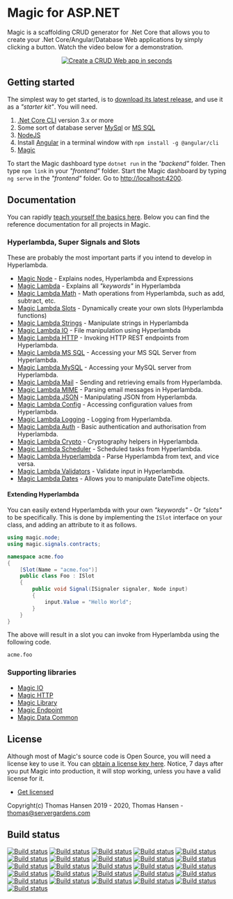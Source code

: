 
# Magic for ASP.NET

Magic is a scaffolding CRUD generator for .Net Core that allows you to create your .Net Core/Angular/Database Web
applications by simply clicking a button. Watch the video below for a demonstration.

<p align="center">
<a href="https://www.youtube.com/watch?v=8xO9H-2Fejc">
<img alt="Create a CRUD Web app in seconds" title="Create a CRUD Web app in seconds" src="https://servergardens.files.wordpress.com/2020/01/magic-video-screenshot.png" />
</a>
</p>

## Getting started

The simplest way to get started, is to [download its latest release](https://github.com/polterguy/magic/releases),
and use it as a _"starter kit"_. You will need.

1. [.Net Core CLI](https://dotnet.microsoft.com/download) version 3.x or more
2. Some sort of database server [MySql](https://dev.mysql.com/downloads/mysql/) or [MS SQL](https://www.microsoft.com/en-us/sql-server/sql-server-editions-express)
3. [NodeJS](https://nodejs.org/en/download/)
4. Install [Angular](https://angular.io/guide/setup-local) in a terminal window with `npm install -g @angular/cli`
5. [Magic](https://github.com/polterguy/magic/releases)

To start the Magic dashboard type `dotnet run` in the _"backend"_ folder. Then type `npm link` in your
_"frontend"_ folder. Start the Magic dashboard by typing `ng serve` in the _"frontend"_ folder. Go to
[http://localhost:4200](http://localhost:4200).

## Documentation

You can rapidly [teach yourself the basics here](https://polterguy.github.io).
Below you can find the reference documentation for all projects in Magic.

### Hyperlambda, Super Signals and Slots

These are probably the most important parts if you intend to develop in Hyperlambda.

* [Magic Node](https://github.com/polterguy/magic.node) - Explains nodes, Hyperlambda and Expressions
* [Magic Lambda](https://github.com/polterguy/magic.lambda) - Explains all _"keywords"_ in Hyperlambda
* [Magic Lambda Math](https://github.com/polterguy/magic.lambda.math) - Math operations from Hyperlambda, such as add, subtract, etc.
* [Magic Lambda Slots](https://github.com/polterguy/magic.lambda.slots) - Dynamically create your own slots (Hyperlambda functions)
* [Magic Lambda Strings](https://github.com/polterguy/magic.lambda.strings) - Manipulate strings in Hyperlambda
* [Magic Lambda IO](https://github.com/polterguy/magic.lambda.io) - File manipulation using Hyperlambda
* [Magic Lambda HTTP](https://github.com/polterguy/magic.lambda.http) - Invoking HTTP REST endpoints from Hyperlambda.
* [Magic Lambda MS SQL](https://github.com/polterguy/magic.lambda.mssql) - Accessing your MS SQL Server from Hyperlambda.
* [Magic Lambda MySQL](https://github.com/polterguy/magic.lambda.mysql) - Accessing your MySQL server from Hyperlambda.
* [Magic Lambda Mail](https://github.com/polterguy/magic.lambda.mail) - Sending and retrieving emails from Hyperlambda.
* [Magic Lambda MIME](https://github.com/polterguy/magic.lambda.mime) - Parsing email messages in Hyperlambda.
* [Magic Lambda JSON](https://github.com/polterguy/magic.lambda.json) - Manipulating JSON from Hyperlambda.
* [Magic Lambda Config](https://github.com/polterguy/magic.lambda.config) - Accessing configuration values from Hyperlambda.
* [Magic Lambda Logging](https://github.com/polterguy/magic.lambda.logging) - Logging from Hyperlambda.
* [Magic Lambda Auth](https://github.com/polterguy/magic.lambda.auth) - Basic authentication and authorisation from Hyperlambda.
* [Magic Lambda Crypto](https://github.com/polterguy/magic.lambda.crypto) - Cryptography helpers in Hyperlambda.
* [Magic Lambda Scheduler](https://github.com/polterguy/magic.lambda.scheduler) - Scheduled tasks from Hyperlambda.
* [Magic Lambda Hyperlambda](https://github.com/polterguy/magic.lambda.hyperlambda) - Parse Hyperlambda from text, and vice versa.
* [Magic Lambda Validators](https://github.com/polterguy/magic.lambda.validators) - Validate input in Hyperlambda.
* [Magic Lambda Dates](https://github.com/polterguy/magic.lambda.dates) - Allows you to manipulate DateTime objects.

#### Extending Hyperlambda

You can easily extend Hyperlambda with your own _"keywords"_ - Or _"slots"_ to be specifically. This is done by
implementing the `ISlot` interface on your class, and adding an attribute to it as follows.

```csharp
using magic.node;
using magic.signals.contracts;

namespace acme.foo
{
    [Slot(Name = "acme.foo")]
    public class Foo : ISlot
    {
        public void Signal(ISignaler signaler, Node input)
        {
            input.Value = "Hello World";
        }
    }
}
```

The above will result in a slot you can invoke from Hyperlambda using the following code.

```
acme.foo
```

### Supporting libraries

* [Magic IO](https://github.com/polterguy/magic.io)
* [Magic HTTP](https://github.com/polterguy/magic.http)
* [Magic Library](https://github.com/polterguy/magic.library)
* [Magic Endpoint](https://github.com/polterguy/magic.endpoint)
* [Magic Data Common](https://github.com/polterguy/magic.data.common)

## License

Although most of Magic's source code is Open Source, you will need a license key to use it.
You can [obtain a license key here](https://servergardens.com/buy/).
Notice, 7 days after you put Magic into production, it will stop working, unless you have a valid
license for it.

* [Get licensed](https://servergardens.com/buy/)

Copyright(c) Thomas Hansen 2019 - 2020, Thomas Hansen - thomas@servergardens.com

## Build status

[![Build status](https://travis-ci.org/polterguy/magic.svg?master)](https://travis-ci.org/polterguy/magic)
[![Build status](https://travis-ci.org/polterguy/magic.node.svg?master)](https://travis-ci.org/polterguy/magic.node)
[![Build status](https://travis-ci.org/polterguy/magic.library.svg?master)](https://travis-ci.org/polterguy/magic.library)
[![Build status](https://travis-ci.org/polterguy/magic.lambda.auth.svg?master)](https://travis-ci.org/polterguy/magic.lambda.auth)
[![Build status](https://travis-ci.org/polterguy/magic.lambda.validators.svg?master)](https://travis-ci.org/polterguy/magic.lambda.validators)
[![Build status](https://travis-ci.org/polterguy/magic.lambda.strings.svg?master)](https://travis-ci.org/polterguy/magic.lambda.strings)
[![Build status](https://travis-ci.org/polterguy/magic.lambda.dates.svg?master)](https://travis-ci.org/polterguy/magic.lambda.dates)
[![Build status](https://travis-ci.org/polterguy/magic.lambda.slots.svg?master)](https://travis-ci.org/polterguy/magic.lambda.slots)
[![Build status](https://travis-ci.org/polterguy/magic.lambda.mysql.svg?master)](https://travis-ci.org/polterguy/magic.lambda.mysql)
[![Build status](https://travis-ci.org/polterguy/magic.lambda.mssql.svg?master)](https://travis-ci.org/polterguy/magic.lambda.mssql)
[![Build status](https://travis-ci.org/polterguy/magic.lambda.math.svg?master)](https://travis-ci.org/polterguy/magic.lambda.math)
[![Build status](https://travis-ci.org/polterguy/magic.lambda.logging.svg?master)](https://travis-ci.org/polterguy/magic.lambda.logging)
[![Build status](https://travis-ci.org/polterguy/magic.lambda.json.svg?master)](https://travis-ci.org/polterguy/magic.lambda.json)
[![Build status](https://travis-ci.org/polterguy/magic.lambda.mail.svg?master)](https://travis-ci.org/polterguy/magic.lambda.mail)
[![Build status](https://travis-ci.org/polterguy/magic.lambda.mime.svg?master)](https://travis-ci.org/polterguy/magic.lambda.mime)
[![Build status](https://travis-ci.org/polterguy/magic.lambda.io.svg?master)](https://travis-ci.org/polterguy/magic.lambda.io)
[![Build status](https://travis-ci.org/polterguy/magic.lambda.hyperlambda.svg?master)](https://travis-ci.org/polterguy/magic.lambda.hyperlambda)
[![Build status](https://travis-ci.org/polterguy/magic.lambda.http.svg?master)](https://travis-ci.org/polterguy/magic.lambda.http)
[![Build status](https://travis-ci.org/polterguy/magic.lambda.crypto.svg?master)](https://travis-ci.org/polterguy/magic.lambda.crypto)
[![Build status](https://travis-ci.org/polterguy/magic.lambda.config.svg?master)](https://travis-ci.org/polterguy/magic.lambda.config)
[![Build status](https://travis-ci.org/polterguy/magic.lambda.svg?master)](https://travis-ci.org/polterguy/magic.lambda)
[![Build status](https://travis-ci.org/polterguy/magic.lambda.scheduler.svg?master)](https://travis-ci.org/polterguy/magic.lambda.scheduler)
[![Build status](https://travis-ci.org/polterguy/magic.io.svg?master)](https://travis-ci.org/polterguy/magic.io)
[![Build status](https://travis-ci.org/polterguy/magic.http.svg?master)](https://travis-ci.org/polterguy/magic.http)
[![Build status](https://travis-ci.org/polterguy/magic.endpoint.svg?master)](https://travis-ci.org/polterguy/magic.endpoint)
[![Build status](https://travis-ci.org/polterguy/magic.data.common.svg?master)](https://travis-ci.org/polterguy/magic.data.common)
